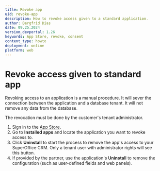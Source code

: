 ```yaml
---
title: Revoke app
uid: revoke-app
description: How to revoke access given to a standard application.
author: Bergfrid Dias
date: 09.25.2024
version_devportal: 1.26
keywords: App Store, revoke, consent
content_type: howto
deployment: online
platform: web
---
```


# Revoke access given to standard app

Revoking access to an application is a manual procedure. It will sever the connection between the application and a database tenant. It will not remove any data from the database.

The revocation must be done by the customer's tenant administrator.

1. Sign in to the [App Store][1].
2. Go to **Installed apps** and locate the application you want to revoke access to.
3. Click **Uninstall** to start the process to remove the app's access to your SuperOffice CRM. Only a tenant user with administrator rights will see this button.
4. If provided by the partner, use the application's **Uninstall** to remove the configuration (such as user-defined fields and web panels).

<!-- Referenced links -->
[1]: http://online.superoffice.com/appstore
